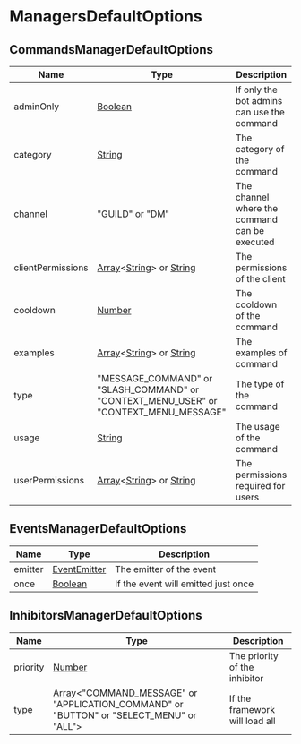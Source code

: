 # ManagersDefaultOptions

## CommandsManagerDefaultOptions

| Name              | Type                                                                                                                                                                                                                                                                                    | Description                                   |
| ----------------- | --------------------------------------------------------------------------------------------------------------------------------------------------------------------------------------------------------------------------------------------------------------------------------------- | --------------------------------------------- |
| adminOnly         | [Boolean](https://developer.mozilla.org/docs/Web/JavaScript/Reference/Global_Objects/Boolean)                                                                                                                                                                                           | If only the bot admins can use the command    |
| category          | [String](https://developer.mozilla.org/docs/Web/JavaScript/Reference/Global_Objects/String)                                                                                                                                                                                             | The category of the command                   |
| channel           | "GUILD" or "DM"                                                                                                                                                                                                                                                                         | The channel where the command can be executed |
| clientPermissions | [Array](https://developer.mozilla.org/docs/Web/JavaScript/Reference/Global_Objects/String)\<[String](https://developer.mozilla.org/docs/Web/JavaScript/Reference/Global_Objects/String)> or [String](https://developer.mozilla.org/docs/Web/JavaScript/Reference/Global_Objects/String) | The permissions of the client                 |
| cooldown          | [Number](https://developer.mozilla.org/docs/Web/JavaScript/Reference/Global_Objects/Number)                                                                                                                                                                                             | The cooldown of the command                   |
| examples          | [Array](https://developer.mozilla.org/docs/Web/JavaScript/Reference/Global_Objects/String)\<[String](https://developer.mozilla.org/docs/Web/JavaScript/Reference/Global_Objects/String)> or [String](https://developer.mozilla.org/docs/Web/JavaScript/Reference/Global_Objects/String) | The examples of command                       |
| type              | "MESSAGE_COMMAND" or "SLASH_COMMAND" or "CONTEXT_MENU_USER" or "CONTEXT_MENU_MESSAGE"                                                                                                                                                                                                   | The type of the command                       |
| usage             | [String](https://developer.mozilla.org/docs/Web/JavaScript/Reference/Global_Objects/String)                                                                                                                                                                                             | The usage of the command                      |
| userPermissions   | [Array](https://developer.mozilla.org/docs/Web/JavaScript/Reference/Global_Objects/String)\<[String](https://developer.mozilla.org/docs/Web/JavaScript/Reference/Global_Objects/String)> or [String](https://developer.mozilla.org/docs/Web/JavaScript/Reference/Global_Objects/String) | The permissions required for users            |

## EventsManagerDefaultOptions

| Name    | Type                                                                                          | Description                         |
| ------- | --------------------------------------------------------------------------------------------- | ----------------------------------- |
| emitter | [EventEmitter](https://nodejs.org/api/events.html#class-eventemitter)                         | The emitter of the event            |
| once    | [Boolean](https://developer.mozilla.org/docs/Web/JavaScript/Reference/Global_Objects/Boolean) | If the event will emitted just once |

## InhibitorsManagerDefaultOptions

| Name     | Type                                                                                                                                                                          | Description                    |
| -------- | ----------------------------------------------------------------------------------------------------------------------------------------------------------------------------- | ------------------------------ |
| priority | [Number](https://developer.mozilla.org/docs/Web/JavaScript/Reference/Global_Objects/Number)                                                                                   | The priority of the inhibitor  |
| type     | [Array](https://developer.mozilla.org/docs/Web/JavaScript/Reference/Global_Objects/String)\<"COMMAND_MESSAGE" or "APPLICATION_COMMAND" or "BUTTON" or "SELECT_MENU" or "ALL"> | If the framework will load all |
